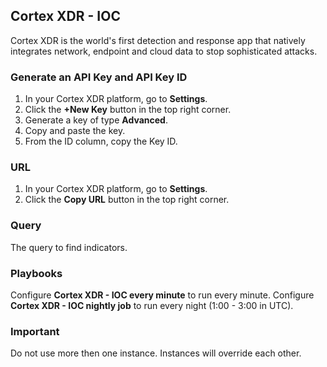 ## Cortex XDR - IOC
Cortex XDR is the world's first detection and response app that natively integrates network, endpoint and cloud data to stop sophisticated attacks.

### Generate an API Key and API Key ID
1. In your Cortex XDR platform, go to **Settings**.
2. Click the **+New Key** button in the top right corner.
3. Generate a key of type **Advanced**.
4. Copy and paste the key.
5. From the ID column, copy the Key ID.

### URL
1. In your Cortex XDR platform, go to **Settings**.
2. Click the **Copy URL** button in the top right corner.

### Query
The query to find indicators.

### Playbooks
Configure **Cortex XDR - IOC every minute** to run every minute.
Configure **Cortex XDR - IOC nightly job** to run every night (1:00 - 3:00 in UTC).

### Important
Do not use more then one instance. Instances will override each other.
